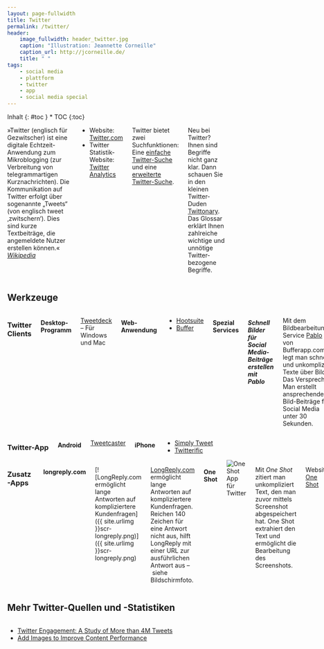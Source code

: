 ```yaml
---
layout: page-fullwidth
title: Twitter
permalink: /twitter/
header:
    image_fullwidth: header_twitter.jpg
    caption: "Illustration: Jeannette Corneille"
    caption_url: http://jcorneille.de/
    title: " "
tags:
    - social media
    - plattform
    - twitter
    - app
    - social media special
---
```

<div class="row">
<div class="medium-5 medium-push-7 columns" markdown="1">
<div class="panel sans" markdown="1">
Inhalt
{: #toc }
*  TOC
{:toc}
</div>
</div><!-- /.medium-5.columns -->


<div class="medium-7 medium-pull-5 columns" markdown="1">

»Twitter (englisch für Gezwitscher) ist eine digitale Echtzeit-Anwendung zum Mikroblogging (zur Verbreitung von telegrammartigen Kurznachrichten). Die Kommunikation auf Twitter erfolgt über sogenannte „Tweets“ (von englisch tweet ‚zwitschern‘). Dies sind kurze Textbeiträge, die angemeldete Nutzer erstellen können.« <cite>[Wikipedia](http://de.wikipedia.org/wiki/Twitter)</cite>

- Website: [Twitter.com](http://twitter.com)
- Twitter Statistik-Website: [Twitter Analytics](http://analytics.twitter.com)


Twitter bietet zwei Suchfunktionen: Eine [einfache Twitter-Suche](https://twitter.com/search-home) und eine [erweiterte Twitter-Suche](https://twitter.com/search-advanced).

Neu bei Twitter? Ihnen sind Begriffe nicht ganz klar. Dann schauen Sie in den kleinen Twitter-Duden [Twittonary](http://www.twittonary.com). Das Glossar erklärt Ihnen zahlreiche wichtige und unnötige Twitter-bezogene Begriffe.




</div><!-- /.medium-7.columns -->
</div><!-- /.row -->



<div class="row">
<div class="small-12 columns" markdown="1">
        
## Werkzeuge

- - -

</div><!-- /.small-12.columns -->
</div><!-- /.row -->



<div class="row">
<div class="medium-4 columns" markdown="1">
        

### Twitter Clients

#### Desktop-Programm

[Tweetdeck](http://www.tweetdeck.com/) – Für Windows und Mac

#### Web-Anwendung

- [Hootsuite](http://hootsuite.com/)  
- [Buffer](https://bufferapp.com)

#### Spezial Services

##### Schnell Bilder für Social Media-Beiträge erstellen mit Pablo

Mit dem Bildbearbeitungs-Service [Pablo](https://bufferapp.com/pablo) von Bufferapp.com legt man schnell und unkompliziert Texte über Bilder. Das Versprechen: Man erstellt ansprechende Bild-Beiträge für Social Media unter 30 Sekunden.

##### RSS-Feed automatisch twittern

Der Online-Service [Twitterfeed](http://twitterfeed.com) publiziert automatisch neue Inhalte Ihres RSS-Feeds.

##### Twitter-Statistiken visualisieren

Mit [TweetStats](http://www.tweetstats.com/) bereiten Sie Ihre eigenen Tweets nach Stunde, Monat und so weiter grafisch auf.




</div><!-- /.medium-4.columns -->
<div class="medium-4 columns" markdown="1">
        

### Twitter-App

#### Android

[Tweetcaster](http://tweetcaster.com/)

#### iPhone

- [Simply Tweet](http://motionobj.com/simplytweet/)  
- [Twitterific](http://twitterrific.com/)







</div><!-- /.medium-4.columns -->
<div class="medium-4 columns" markdown="1">
        
### Zusatz-Apps


#### longreply.com

[![LongReply.com ermöglicht lange Antworten auf kompliziertere Kundenfragen]({{ site.urlimg }}scr-longreply.png)]({{ site.urlimg }}scr-longreply.png)


[LongReply.com][1] ermöglicht lange Antworten auf kompliziertere Kundenfragen. Reichen 140 Zeichen für eine Antwort nicht aus, hilft LongReply mit einer URL zur ausführlichen Antwort aus – siehe Bildschirmfoto.


#### One Shot

<div class="border-dotted t15 b15 text-center"><img src="{{ site.urlimg }}scr-one-shot.jpg" alt="One Shot App für Twitter"></div>

Mit *One Shot* zitiert man unkompliziert Text, den man zuvor mittels Screenshot abgespeichert hat. One Shot extrahiert den Text und ermöglicht die Bearbeitung des Screenshots.

Website: [One Shot][2]




 [1]: https://longreply.com/
 [2]: http://oneshot.link/

</div><!-- /.medium-4.columns -->
</div><!-- /.row -->














<div class="row">
<div class="small-12 columns" markdown="1">
        
## Mehr Twitter-Quellen und -Statistiken

- - -

</div><!-- /.small-12.columns -->
</div><!-- /.row -->



<div class="row">
<div class="medium-6 columns" markdown="1">
        
- [Twitter Engagement: A Study of More than 4M Tweets](http://www.stonetemple.com/twitter-engagement-umasked/)
- [Add Images to Improve Content Performance](http://www.skyword.com/contentstandard/enterprise-marketing/skyword-study-add-images-to-improve-content-performance/)






</div><!-- /.medium-6.columns -->
<div class="medium-6 columns" markdown="1">
        





</div><!-- /.medium-6.columns -->
</div><!-- /.row -->


